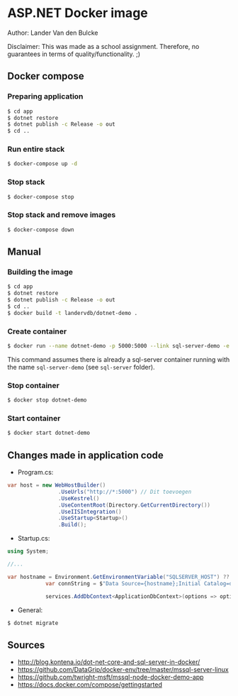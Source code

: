 # ASP.NET Docker image

Author: Lander Van den Bulcke

Disclaimer: This was made as a school assignment. Therefore, no guarantees in terms of quality/functionality. ;)

## Docker compose

### Preparing application

```bash
$ cd app
$ dotnet restore
$ dotnet publish -c Release -o out
$ cd ..
```

### Run entire stack

```bash
$ docker-compose up -d
```

### Stop stack

```bash
$ docker-compose stop
```

### Stop stack and remove images

```bash
$ docker-compose down
```

## Manual

### Building the image

```bash
$ cd app
$ dotnet restore
$ dotnet publish -c Release -o out
$ cd ..
$ docker build -t landervdb/dotnet-demo .
```

### Create container

```bash
$ docker run --name dotnet-demo -p 5000:5000 --link sql-server-demo -e SQLSERVER_HOST=sql-server-demo -d landervdb/dotnet-demo
```

This command assumes there is already a sql-server container running with the name `sql-server-demo` (see `sql-server` folder).

### Stop container

```bash
$ docker stop dotnet-demo
```

### Start container

```bash
$ docker start dotnet-demo
```

## Changes made in application code

- Program.cs:

```csharp
var host = new WebHostBuilder()
                .UseUrls("http://*:5000") // Dit toevoegen
                .UseKestrel()
                .UseContentRoot(Directory.GetCurrentDirectory())
                .UseIISIntegration()
                .UseStartup<Startup>()
                .Build();
```

- Startup.cs:

```csharp
using System;

//...

var hostname = Environment.GetEnvironmentVariable("SQLSERVER_HOST") ?? "localhost";
            var connString = $"Data Source={hostname};Initial Catalog=demoapp;User ID=demouser;Password=DemoPass12;";

            services.AddDbContext<ApplicationDbContext>(options => options.UseSqlServer(connString));
```

- General:

```bash
$ dotnet migrate
```

## Sources

- http://blog.kontena.io/dot-net-core-and-sql-server-in-docker/
- https://github.com/DataGrip/docker-env/tree/master/mssql-server-linux
- https://github.com/twright-msft/mssql-node-docker-demo-app
- https://docs.docker.com/compose/gettingstarted
